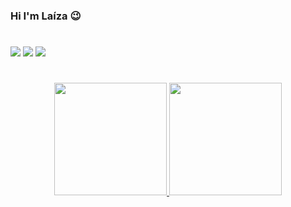 ### Hi I'm Laíza 😉
#

<div> 
  <a href="https://instagram.com/laizabap" target="_blank"><img src="https://img.shields.io/badge/-Instagram-%23E4405F?style=for-the-badge&logo=instagram&logoColor=white" target="_blank"></a>
  <a href = "mailto:laizabaptista@icloud.com"><img src="https://img.shields.io/badge/-Gmail-%23333?style=for-the-badge&logo=gmail&logoColor=white" target="_blank"></a>
  <a href="https://www.linkedin.com/in/laizabaptista" target="_blank"><img src="https://img.shields.io/badge/-LinkedIn-%230077B5?style=for-the-badge&logo=linkedin&logoColor=white" target="_blank"></a> 

</div>

#

<div align="center">
  <a href="https://github.com/laizabaptista">
  <img height="180em" src="https://github-readme-stats.vercel.app/api?username=laizabaptista&show_icons=true&theme=dracula&include_all_commits=true&count_private=true"/>
  <img height="180em" src="https://github-readme-stats.vercel.app/api/top-langs/?username=laizabaptista&layout=compact&langs_count=7&theme=dracula"/>
</div>
 
 ## 
  
